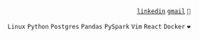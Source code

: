 <div align="right">

[```linkedin```](https://www.linkedin.com/in/sergencepoglu/)
[```gmail```](mailto:dev.csgn@gmail.com)
``` 🤙 ```


```Linux```   ```Python```   ```Postgres```     ```Pandas```   ```PySpark```    ```Vim```    ```React```    ```Docker``` ``` ❤️ ```
